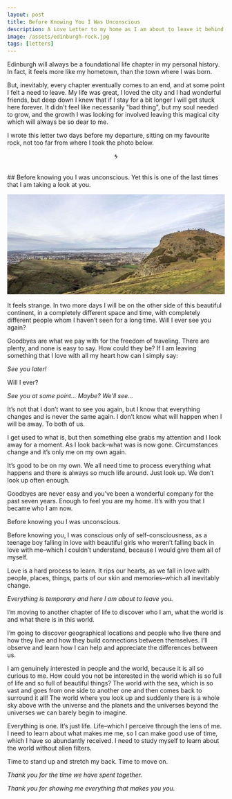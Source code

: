 ```yaml
---
layout: post
title: Before Knowing You I Was Unconscious
description: A Love Letter to my home as I am about to leave it behind.
image: /assets/edinburgh-rock.jpg
tags: [letters]
---
```


Edinburgh will always be a foundational life chapter in my personal history. In fact, it feels more like my hometown, than the town where I was born.

But, inevitably, every chapter eventually comes to an end, and at some point I felt a need to leave. My life was great, I loved the city and I had wonderful friends, but deep down I knew that if I stay for a bit longer I will get stuck here forever. It didn't feel like necessarily "bad thing", but my soul needed to grow, and the growth I was looking for involved leaving this magical city which will always be so dear to me.

I wrote this letter two days before my departure, sitting on my favourite rock, not too far from where I took the photo below.

<p align="center">🌀</p><br>
## Before knowing you I was unconscious.
Yet this is one of the last times that I am taking a look at you.

![View from a magical place in Edinburgh](/assets/edinburgh-rock.jpg)

It feels strange. In two more days I will be on the other side of this beautiful continent, in a completely different space and time, with completely different people whom I haven’t seen for a long time. Will I ever see you again?

Goodbyes are what we pay with for the freedom of traveling. There are plenty, and none is easy to say. How could they be? If I am leaving something that I love with all my heart how can I simply say:

_See you later!_

Will I ever?

_See you at some point… Maybe? We’ll see…_

It’s not that I don’t want to see you again, but I know that everything changes and is never the same again. I don’t know what will happen when I will be away. To both of us.

I get used to what is, but then something else grabs my attention and I look away for a moment. As I look back–what was is now gone. Circumstances change and it’s only me on my own again.

It’s good to be on my own. We all need time to process everything what happens and there is always so much life around. Just look up. We don’t look up often enough.

Goodbyes are never easy and you’ve been a wonderful company for the past seven years. Enough to feel you are my home. It’s with you that I became who I am now.

Before knowing you I was unconscious.

Before knowing you, I was conscious only of self-consciousness, as a teenage boy falling in love with beautiful girls who weren’t falling back in love with me–which I couldn’t understand, because I would give them all of myself.

Love is a hard process to learn. It rips our hearts, as we fall in love with people, places, things, parts of our skin and memories–which all inevitably change.

_Everything is temporary and here I am about to leave you._

I’m moving to another chapter of life to discover who I am, what the world is and what there is in this world.

I’m going to discover geographical locations and people who live there and how they live and how they build connections between themselves. I’ll observe and learn how I can help and appreciate the differences between us.

I am genuinely interested in people and the world, because it is all so curious to me. How could you not be interested in the world which is so full of life and so full of beautiful things? The world with the sea, which is so vast and goes from one side to another one and then comes back to surround it all! The world where you look up and suddenly there is a whole sky above with the universe and the planets and the universes beyond the universes we can barely begin to imagine.

Everything is one. It’s just life. Life–which I perceive through the lens of me. I need to learn about what makes me me, so I can make good use of time, which I have so abundantly received. I need to study myself to learn about the world without alien filters.

Time to stand up and stretch my back. Time to move on.

_Thank you for the time we have spent together._

_Thank you for showing me everything that makes you you._